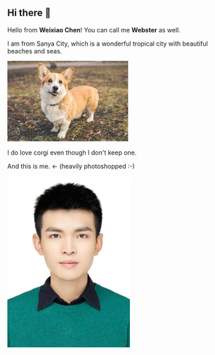 ## Hi there 👋

<!--

**Here are some ideas to get you started:**

🙋‍♀️ A short introduction - what is your organization all about?
🌈 Contribution guidelines - how can the community get involved?
👩‍💻 Useful resources - where can the community find your docs? Is there anything else the community should know?
🍿 Fun facts - what does your team eat for breakfast?
🧙 Remember, you can do mighty things with the power of [Markdown](https://docs.github.com/github/writing-on-github/getting-started-with-writing-and-formatting-on-github/basic-writing-and-formatting-syntax)
-->
Hello from **Weixiao Chen**! You can call me **Webster** as well.

I am from Sanya City, which is a wonderful tropical city with beautiful beaches and seas.

![corgi](https://github.com/gtb-2022-chen-weixiao/.github/blob/main/profile/assets/corgi.jpg)

I do love corgi even though I don't keep one.

And this is me. <- (heavily photoshopped :-)

![profile](https://github.com/gtb-2022-chen-weixiao/.github/blob/main/profile/assets/profile.jpg)



